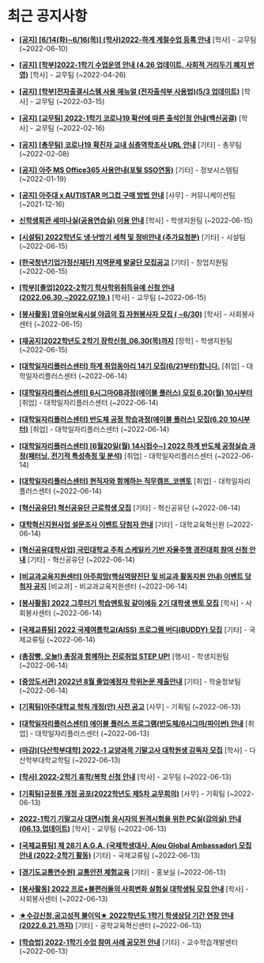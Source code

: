 # 최근 공지사항

* **[[공지] [6/14(화)~6/16(목)] (학사)2022-하계 계절수업 등록 안내](http://ajou.ac.kr/kr/ajou/notice.do?mode=view&amp;articleNo=200148&amp;article.offset=0&amp;articleLimit=30)**
 [학사] - 교무팀 (~2022-06-10)

* **[[공지] [학부]2022-1학기 수업운영 안내 (4.26 업데이트, 사회적 거리두기 폐지 반영)](http://ajou.ac.kr/kr/ajou/notice.do?mode=view&amp;articleNo=196998&amp;article.offset=0&amp;articleLimit=30)**
 [학사] - 교무팀 (~2022-04-26)

* **[[공지] [학부]전자출결시스템 사용 매뉴얼 (전자출석부 사용법)(5/3 업데이트)](http://ajou.ac.kr/kr/ajou/notice.do?mode=view&amp;articleNo=192571&amp;article.offset=0&amp;articleLimit=30)**
 [학사] - 교무팀 (~2022-03-15)

* **[[공지] [교무팀] 2022-1학기 코로나19 확산에 따른 출석인정 안내(백신공결)](http://ajou.ac.kr/kr/ajou/notice.do?mode=view&amp;articleNo=180913&amp;article.offset=0&amp;articleLimit=30)**
 [학사] - 교무팀 (~2022-02-16)

* **[[공지] [총무팀] 코로나19 확진자 교내 심층역학조사 URL 안내](http://ajou.ac.kr/kr/ajou/notice.do?mode=view&amp;articleNo=180493&amp;article.offset=0&amp;articleLimit=30)**
 [기타] - 총무팀 (~2022-02-08)

* **[[공지] 아주 MS Office365 사용안내(포털 SSO연동)](http://ajou.ac.kr/kr/ajou/notice.do?mode=view&amp;articleNo=179802&amp;article.offset=0&amp;articleLimit=30)**
 [기타] - 정보시스템팀 (~2022-01-19)

* **[[공지] 아주대 x AUTISTAR 머그컵 구매 방법 안내](http://ajou.ac.kr/kr/ajou/notice.do?mode=view&amp;articleNo=147976&amp;article.offset=0&amp;articleLimit=30)**
 [사무] - 커뮤니케이션팀 (~2021-12-16)

* **[신학생회관 세미나실(공용연습실) 이용 안내](http://ajou.ac.kr/kr/ajou/notice.do?mode=view&amp;articleNo=200317&amp;article.offset=0&amp;articleLimit=30)**
 [학사] - 학생지원팀 (~2022-06-15)

* **[[시설팀] 2022학년도 냉·난방기 세척 및 정비안내 (추가요청분)](http://ajou.ac.kr/kr/ajou/notice.do?mode=view&amp;articleNo=200316&amp;article.offset=0&amp;articleLimit=30)**
 [기타] - 시설팀 (~2022-06-15)

* **[[한국청년기업가정신재단] 지역문제 발굴단 모집공고](http://ajou.ac.kr/kr/ajou/notice.do?mode=view&amp;articleNo=200313&amp;article.offset=0&amp;articleLimit=30)**
 [기타] - 창업지원팀 (~2022-06-15)

* **[[학부][졸업]2022-2학기 학사학위취득유예 신청 안내(2022.06.30.~2022.07.19.)](http://ajou.ac.kr/kr/ajou/notice.do?mode=view&amp;articleNo=200311&amp;article.offset=0&amp;articleLimit=30)**
 [학사] - 교무팀 (~2022-06-15)

* **[[봉사활동] 영유아보육시설 야곱의 집 자원봉사자 모집 ( ~6/30)](http://ajou.ac.kr/kr/ajou/notice.do?mode=view&amp;articleNo=200310&amp;article.offset=0&amp;articleLimit=30)**
 [학사] - 사회봉사센터 (~2022-06-15)

* **[[재공지]2022학년도 2학기 장학신청_06.30(목)까지](http://ajou.ac.kr/kr/ajou/notice.do?mode=view&amp;articleNo=200307&amp;article.offset=0&amp;articleLimit=30)**
 [장학] - 학생지원팀 (~2022-06-15)

* **[[대학일자리플러스센터] 하계 취업동아리 14기 모집(6/21부터)합니다.](http://ajou.ac.kr/kr/ajou/notice.do?mode=view&amp;articleNo=200293&amp;article.offset=0&amp;articleLimit=30)**
 [취업] - 대학일자리플러스센터 (~2022-06-14)

* **[[대학일자리플러스센터] 6시그마GB과정(에이블 플러스) 모집 6.20(월) 10시부터](http://ajou.ac.kr/kr/ajou/notice.do?mode=view&amp;articleNo=200292&amp;article.offset=0&amp;articleLimit=30)**
 [취업] - 대학일자리플러스센터 (~2022-06-14)

* **[[대학일자리플러스센터] 반도체 공정 학습과정(에이블 플러스) 모집(6.20 10시부터)](http://ajou.ac.kr/kr/ajou/notice.do?mode=view&amp;articleNo=200291&amp;article.offset=0&amp;articleLimit=30)**
 [취업] - 대학일자리플러스센터 (~2022-06-14)

* **[[대학일자리플러스센터] [6월20일(월) 14시접수~] 2022 하계 반도체 공정실습 과정(패터닝, 전기적 특성측정 및 분석)](http://ajou.ac.kr/kr/ajou/notice.do?mode=view&amp;articleNo=200289&amp;article.offset=0&amp;articleLimit=30)**
 [취업] - 대학일자리플러스센터 (~2022-06-14)

* **[[대학일자리플러스센터] 현직자와 함께하는 직무캠프_코멘토](http://ajou.ac.kr/kr/ajou/notice.do?mode=view&amp;articleNo=200286&amp;article.offset=0&amp;articleLimit=30)**
 [취업] - 대학일자리플러스센터 (~2022-06-14)

* **[[혁신공유단] 혁신공유단 근로학생 모집](http://ajou.ac.kr/kr/ajou/notice.do?mode=view&amp;articleNo=200284&amp;article.offset=0&amp;articleLimit=30)**
 [기타] - 혁신공유단 (~2022-06-14)

* **[대학혁신지원사업 설문조사 이벤트 당첨자 안내](http://ajou.ac.kr/kr/ajou/notice.do?mode=view&amp;articleNo=200271&amp;article.offset=0&amp;articleLimit=30)**
 [기타] - 대학교육혁신원 (~2022-06-14)

* **[[혁신공유대학사업] 국민대학교 주최 스케일카 기반 자율주행 경진대회 참여 신청 안내](http://ajou.ac.kr/kr/ajou/notice.do?mode=view&amp;articleNo=200267&amp;article.offset=0&amp;articleLimit=30)**
 [기타] - 혁신공유단 (~2022-06-14)

* **[[비교과교육지원센터] 아주희망(핵심역량진단 및 비교과 활동지원 안내) 이벤트 당첨자 공지](http://ajou.ac.kr/kr/ajou/notice.do?mode=view&amp;articleNo=200260&amp;article.offset=0&amp;articleLimit=30)**
 [비교과] - 비교과교육지원센터 (~2022-06-14)

* **[[봉사활동] 2022 그루터기 학습멘토링 같이에듀 2기 대학생 멘토 모집](http://ajou.ac.kr/kr/ajou/notice.do?mode=view&amp;articleNo=200257&amp;article.offset=0&amp;articleLimit=30)**
 [학사] - 사회봉사센터 (~2022-06-14)

* **[[국제교류팀] 2022 국제여름학교(AISS) 프로그램 버디(BUDDY) 모집](http://ajou.ac.kr/kr/ajou/notice.do?mode=view&amp;articleNo=200250&amp;article.offset=0&amp;articleLimit=30)**
 [기타] - 국제교류팀 (~2022-06-14)

* **[(총장빵, 오늘!) 총장과 함께하는 진로취업 STEP UP!](http://ajou.ac.kr/kr/ajou/notice.do?mode=view&amp;articleNo=200240&amp;article.offset=0&amp;articleLimit=30)**
 [행사] - 학생지원팀 (~2022-06-14)

* **[[중앙도서관] 2022년 8월 졸업예정자 학위논문 제출안내](http://ajou.ac.kr/kr/ajou/notice.do?mode=view&amp;articleNo=200231&amp;article.offset=0&amp;articleLimit=30)**
 [기타] - 학술정보팀 (~2022-06-14)

* **[[기획팀]아주대학교 학칙 개정(안) 사전 공고](http://ajou.ac.kr/kr/ajou/notice.do?mode=view&amp;articleNo=200227&amp;article.offset=0&amp;articleLimit=30)**
 [사무] - 기획팀 (~2022-06-13)

* **[[대학일자리플러스센터] 에이블 플러스 프로그램(반도체/6시그마/파이썬) 안내](http://ajou.ac.kr/kr/ajou/notice.do?mode=view&amp;articleNo=200225&amp;article.offset=0&amp;articleLimit=30)**
 [취업] - 대학일자리플러스센터 (~2022-06-13)

* **[(마감)[다산학부대학] 2022-1 교양과목 기말고사 대학원생 감독자 모집](http://ajou.ac.kr/kr/ajou/notice.do?mode=view&amp;articleNo=200224&amp;article.offset=0&amp;articleLimit=30)**
 [학사] - 다산학부대학교학팀 (~2022-06-13)

* **[[학사] 2022-2학기 휴학/복학 신청 안내](http://ajou.ac.kr/kr/ajou/notice.do?mode=view&amp;articleNo=200222&amp;article.offset=0&amp;articleLimit=30)**
 [학사] - 교무팀 (~2022-06-13)

* **[[기획팀]규정류 개정 공포(2022학년도 제5차 교무회의)](http://ajou.ac.kr/kr/ajou/notice.do?mode=view&amp;articleNo=200210&amp;article.offset=0&amp;articleLimit=30)**
 [사무] - 기획팀 (~2022-06-13)

* **[2022-1학기 기말고사 대면시험 응시자의 원격시험을 위한 PC실(강의실) 안내(06.13.업데이트)](http://ajou.ac.kr/kr/ajou/notice.do?mode=view&amp;articleNo=200209&amp;article.offset=0&amp;articleLimit=30)**
 [학사] - 교무팀 (~2022-06-13)

* **[[국제교류팀] 제 28기 A.G.A. (국제학생대사, Ajou Global Ambassador) 모집 안내 (2022-2학기 활동)](http://ajou.ac.kr/kr/ajou/notice.do?mode=view&amp;articleNo=200206&amp;article.offset=0&amp;articleLimit=30)**
 [기타] - 국제교류팀 (~2022-06-13)

* **[[경기도교통연수원] 교통안전 체험교육](http://ajou.ac.kr/kr/ajou/notice.do?mode=view&amp;articleNo=200203&amp;article.offset=0&amp;articleLimit=30)**
 [기타] - 홍보실 (~2022-06-13)

* **[[봉사활동] 2022 프로+불편러들의 사회변화 실험실 대학생팀 모집 안내](http://ajou.ac.kr/kr/ajou/notice.do?mode=view&amp;articleNo=200200&amp;article.offset=0&amp;articleLimit=30)**
 [학사] - 사회봉사센터 (~2022-06-13)

* **[★수강신청,공고성적 불이익★ 2022학년도 1학기 학생상담 기간 연장 안내 (2022.6.21.까지)](http://ajou.ac.kr/kr/ajou/notice.do?mode=view&amp;articleNo=200198&amp;article.offset=0&amp;articleLimit=30)**
 [기타] - 공학교육혁신센터 (~2022-06-13)

* **[[학습법] 2022-1학기 수업 참여 사례 공모전 안내](http://ajou.ac.kr/kr/ajou/notice.do?mode=view&amp;articleNo=200197&amp;article.offset=0&amp;articleLimit=30)**
 [기타] - 교수학습개발센터 (~2022-06-13)
